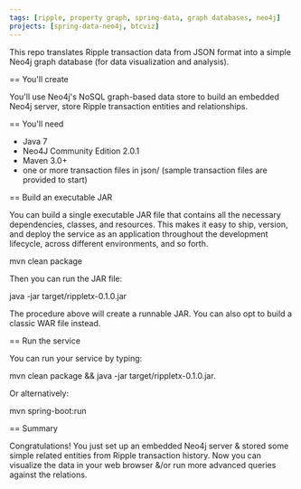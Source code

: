 ```yaml
---
tags: [ripple, property graph, spring-data, graph databases, neo4j]
projects: [spring-data-neo4j, btcviz]
---
```


This repo translates Ripple transaction data from JSON format into a simple Neo4j graph database (for data visualization and analysis).

== You'll create

You'll use Neo4j's NoSQL graph-based data store to build an embedded Neo4j server, store Ripple transaction entities and relationships.

== You'll need

- Java 7
- Neo4J Community Edition 2.0.1
- Maven 3.0+
- one or more transaction files in json/ (sample transaction files are provided to start)

== Build an executable JAR

You can build a single executable JAR file that contains all the necessary dependencies, classes, and resources. This makes it easy to ship, version, and deploy the service as an application throughout the development lifecycle, across different environments, and so forth.


mvn clean package


Then you can run the JAR file:

java -jar target/rippletx-0.1.0.jar

 The procedure above will create a runnable JAR. You can also opt to build a classic WAR file instead.


== Run the service

You can run your service by typing: 

 mvn clean package && java -jar target/rippletx-0.1.0.jar.


Or alternatively:

mvn spring-boot:run


== Summary

Congratulations! You just set up an embedded Neo4j server & stored some simple related entities from Ripple transaction history.  Now you can visualize the data in your web browser &/or run more advanced queries against the relations.


